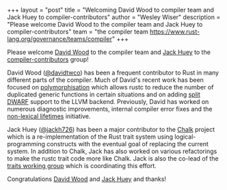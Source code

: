 +++
layout = "post"
title = "Welcoming David Wood to compiler team and Jack Huey to compiler-contributors"
author = "Wesley Wiser"
description = "Please welcome David Wood to the compiler team and Jack Huey to compiler-contributors"
team = "the compiler team <https://www.rust-lang.org/governance/teams/compiler>"
+++

Please welcome [David Wood] to the compiler team and [Jack Huey] to the [compiler-contributors] group!

David Wood ([@davidtwco]) has been a frequent contributor to Rust in many different parts of the compiler.
Much of David's recent work has been focused on [polymorphisation] which allows rustc to reduce the number of duplicated generic functions in certain situations and on adding [split DWARF] support to the LLVM backend.
Previously, David has worked on numerous diagnostic improvements, internal compiler error fixes and the [non-lexical lifetimes] initiative.

Jack Huey ([@jackh726]) has been a major contributor to the [Chalk] project which is a re-implementation of the Rust trait system using logical-programming constructs with the eventual goal of replacing the current system.
In addition to Chalk, Jack has also worked on various refactorings to make the rustc trait code more like Chalk.
Jack is also the co-lead of the [traits working group] which is coordinating this effort.

Congratulations [David Wood] and [Jack Huey] and thanks!

[David Wood]: https://github.com/davidtwco
[@davidtwco]: https://github.com/davidtwco
[polymorphisation]: https://davidtw.co/media/masters_dissertation.pdf
[split DWARF]: https://github.com/rust-lang/rust/pull/77117
[non-lexical lifetimes]: https://doc.rust-lang.org/edition-guide/rust-2018/ownership-and-lifetimes/non-lexical-lifetimes.html
[Jack Huey]: https://github.com/jackh726
[@jackh726]: https://github.com/jackh726
[Chalk]: https://github.com/rust-lang/chalk
[traits working group]: https://rust-lang.github.io/compiler-team/working-groups/traits/
[compiler-contributors]: https://rust-lang.github.io/rfcs/2689-compiler-team-contributors.html
